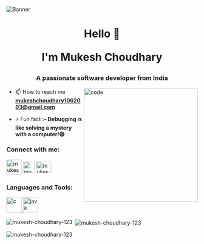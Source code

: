 ![Banner](https://media.licdn.com/dms/image/D4D16AQGB0J70RYBbYg/profile-displaybackgroundimage-shrink_350_1400/0/1689997267483?e=1695254400&v=beta&t=zGUCmjtb46TJo4nlYCPFt6beGvmkCTG-EDfva4f7b6w) 
<h1 align="center" >Hello 👋 <p>I'm Mukesh Choudhary</p></h1>
<h3 align="center">A passionate software developer from India</h3>

<img align="right" alt="code" width="300" src="https://gifdb.com/images/high/animated-chock-coding-c78f6elj32sfoi8q.gif">

- 📫 How to reach me **mukeshchoudhary1062003@gmail.com**

- ⚡ Fun fact **:- Debugging is like solving a mystery with a computer!😄**

<h3 align="left">Connect with me:</h3>
<p align="left">
<a href="https://www.linkedin.com/in/mukesh-choudhary-ba4664256/" target="blank"><img align="center" src="https://img.icons8.com/?size=1x&id=xuvGCOXi8Wyg&format=png" alt="mukesh choudhary" height="40" width="40" /></a>
<a href="https://www.leetcode.com/mukesh_choudhary32" target="blank"><img align="center" src="https://img.icons8.com/?size=1x&id=rYBVqyU1tdKG&format=png" alt="mukesh_choudhary32" height="30" width="30" /></a>
<a href="https://auth.geeksforgeeks.org/user/mukeshchoudhyi9r" target="blank"><img align="center" src="https://img.icons8.com/?size=1x&id=AbQBhN9v62Ob&format=png" alt="mukeshchoudhyi9r" height="30" width="40" /></a>
</p>

<h3 align="left">Languages and Tools:</h3>
<p align="left"> <a href="https://www.cprogramming.com/" target="_blank" rel="noreferrer"> <img src="https://img.icons8.com/?size=1x&id=40670&format=png" alt="c" width="40" height="40"/> </a> <a href="https://www.java.com" target="_blank" rel="noreferrer"> <img src="https://img.icons8.com/?size=1x&id=GPfHz0SM85FX&format=gif" alt="java" width="40" height="40"/> </a> </p>

<p><img align="left" src="https://github-readme-stats.vercel.app/api/top-langs?username=mukesh-choudhary-123&show_icons=true&locale=en&layout=compact" alt="mukesh-choudhary-123" /></p>

<p>&nbsp;<img align="center" src="https://github-readme-stats.vercel.app/api?username=mukesh-choudhary-123&show_icons=true&locale=en" alt="mukesh-choudhary-123" /></p>

<p><img align="center" src="https://github-readme-streak-stats.herokuapp.com/?user=mukesh-choudhary-123&theme=burnt-neon&hide_border=true" alt="mukesh-choudhary-123" /></p>
